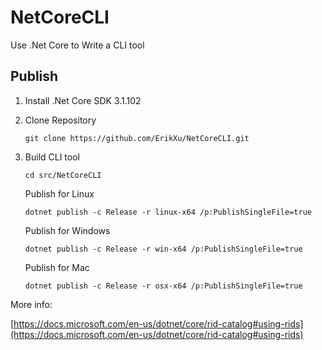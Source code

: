 # NetCoreCLI
Use .Net Core to Write a CLI tool

## Publish

1. Install .Net Core SDK 3.1.102

2. Clone Repository

   ```
   git clone https://github.com/ErikXu/NetCoreCLI.git
   ```

3. Build CLI tool

   ```
   cd src/NetCoreCLI
   ```

   Publish for Linux

   ```
   dotnet publish -c Release -r linux-x64 /p:PublishSingleFile=true
   ```

   Publish for Windows

   ```
   dotnet publish -c Release -r win-x64 /p:PublishSingleFile=true
   ```

   Publish for Mac

   ```
   dotnet publish -c Release -r osx-x64 /p:PublishSingleFile=true
   ```

More info:

[https://docs.microsoft.com/en-us/dotnet/core/rid-catalog#using-rids](https://docs.microsoft.com/en-us/dotnet/core/rid-catalog#using-rids)  